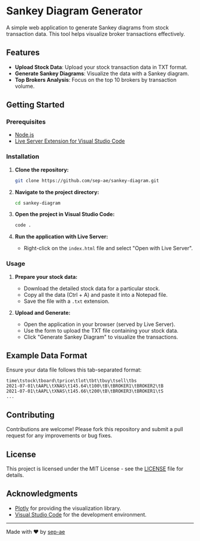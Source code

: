 # Sankey Diagram Generator

A simple web application to generate Sankey diagrams from stock transaction data. This tool helps visualize broker transactions effectively.

## Features

- **Upload Stock Data**: Upload your stock transaction data in TXT format.
- **Generate Sankey Diagrams**: Visualize the data with a Sankey diagram.
- **Top Brokers Analysis**: Focus on the top 10 brokers by transaction volume.

## Getting Started

### Prerequisites

- [Node.js](https://nodejs.org/)
- [Live Server Extension for Visual Studio Code](https://marketplace.visualstudio.com/items?itemName=ritwickdey.LiveServer)

### Installation

1. **Clone the repository:**

   ```bash
   git clone https://github.com/sep-ae/sankey-diagram.git
   ```

2. **Navigate to the project directory:**

   ```bash
   cd sankey-diagram
   ```

3. **Open the project in Visual Studio Code:**

   ```bash
   code .
   ```

4. **Run the application with Live Server:**
   - Right-click on the `index.html` file and select "Open with Live Server".

### Usage

1. **Prepare your stock data:**
   - Download the detailed stock data for a particular stock.
   - Copy all the data (Ctrl + A) and paste it into a Notepad file.
   - Save the file with a `.txt` extension.

2. **Upload and Generate:**
   - Open the application in your browser (served by Live Server).
   - Use the form to upload the TXT file containing your stock data.
   - Click "Generate Sankey Diagram" to visualize the transactions.

## Example Data Format

Ensure your data file follows this tab-separated format:

```
time\tstock\tboard\tprice\tlot\tbt\tbuy\tsell\tbs
2021-07-01\tAAPL\tXNAS\t145.64\t100\tB\tBROKER1\tBROKER2\tB
2021-07-01\tAAPL\tXNAS\t145.66\t200\tB\tBROKER3\tBROKER1\tS
...
```

## Contributing

Contributions are welcome! Please fork this repository and submit a pull request for any improvements or bug fixes.

## License

This project is licensed under the MIT License - see the [LICENSE](LICENSE) file for details.

## Acknowledgments

- [Plotly](https://plotly.com/javascript/sankey-diagram/) for providing the visualization library.
- [Visual Studio Code](https://code.visualstudio.com/) for the development environment.

---

Made with ❤️ by [sep-ae](https://github.com/sep-ae)

